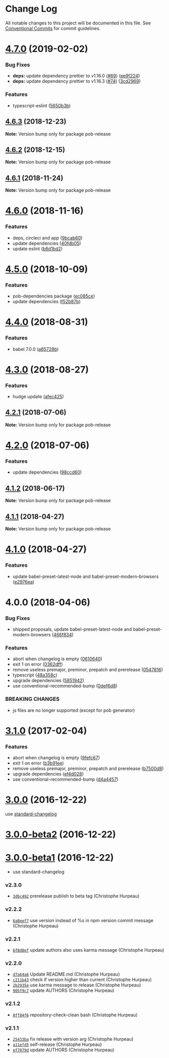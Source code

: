 # Change Log

All notable changes to this project will be documented in this file.
See [Conventional Commits](https://conventionalcommits.org) for commit guidelines.

# [4.7.0](https://github.com/christophehurpeau/pob/compare/pob-release@4.6.3...pob-release@4.7.0) (2019-02-02)


### Bug Fixes

* **deps:** update dependency prettier to v1.16.0 ([#69](https://github.com/christophehurpeau/pob/issues/69)) ([ee9f224](https://github.com/christophehurpeau/pob/commit/ee9f224))
* **deps:** update dependency prettier to v1.16.3 ([#74](https://github.com/christophehurpeau/pob/issues/74)) ([3cd2969](https://github.com/christophehurpeau/pob/commit/3cd2969))


### Features

* typescript-eslint ([5650b3b](https://github.com/christophehurpeau/pob/commit/5650b3b))





## [4.6.3](https://github.com/christophehurpeau/pob/compare/pob-release@4.6.2...pob-release@4.6.3) (2018-12-23)

**Note:** Version bump only for package pob-release





## [4.6.2](https://github.com/christophehurpeau/pob/compare/pob-release@4.6.1...pob-release@4.6.2) (2018-12-15)

**Note:** Version bump only for package pob-release





## [4.6.1](https://github.com/christophehurpeau/pob/compare/pob-release@4.6.0...pob-release@4.6.1) (2018-11-24)

**Note:** Version bump only for package pob-release





# [4.6.0](https://github.com/christophehurpeau/pob/compare/pob-release@4.5.0...pob-release@4.6.0) (2018-11-16)


### Features

* deps, circleci and app ([9bcab60](https://github.com/christophehurpeau/pob/commit/9bcab60))
* update dependencies ([40fdb05](https://github.com/christophehurpeau/pob/commit/40fdb05))
* update eslint ([b6d1bd2](https://github.com/christophehurpeau/pob/commit/b6d1bd2))





# [4.5.0](https://github.com/christophehurpeau/pob/compare/pob-release@4.4.0...pob-release@4.5.0) (2018-10-09)


### Features

* pob-dependencies package ([ec085ce](https://github.com/christophehurpeau/pob/commit/ec085ce))
* update dependencies ([f52b87b](https://github.com/christophehurpeau/pob/commit/f52b87b))





<a name="4.4.0"></a>
# [4.4.0](https://github.com/christophehurpeau/pob/compare/pob-release@4.3.0...pob-release@4.4.0) (2018-08-31)


### Features

* babel 7.0.0 ([a65728b](https://github.com/christophehurpeau/pob/commit/a65728b))





<a name="4.3.0"></a>
# [4.3.0](https://github.com/christophehurpeau/pob/compare/pob-release@4.2.1...pob-release@4.3.0) (2018-08-27)


### Features

* hudge update ([afec425](https://github.com/christophehurpeau/pob/commit/afec425))





<a name="4.2.1"></a>
## [4.2.1](https://github.com/christophehurpeau/pob/compare/pob-release@4.2.0...pob-release@4.2.1) (2018-07-06)

**Note:** Version bump only for package pob-release





<a name="4.2.0"></a>
# [4.2.0](https://github.com/christophehurpeau/pob-release/compare/pob-release@4.1.2...pob-release@4.2.0) (2018-07-06)


### Features

* update dependencies ([98ccd60](https://github.com/christophehurpeau/pob-release/commit/98ccd60))





<a name="4.1.2"></a>
## [4.1.2](https://github.com/christophehurpeau/pob-release/compare/pob-release@4.1.1...pob-release@4.1.2) (2018-06-17)

**Note:** Version bump only for package pob-release





<a name="4.1.1"></a>
## [4.1.1](https://github.com/christophehurpeau/pob-release/compare/pob-release@4.1.0...pob-release@4.1.1) (2018-04-27)

**Note:** Version bump only for package pob-release





<a name="4.1.0"></a>
# [4.1.0](https://github.com/christophehurpeau/pob-release/compare/pob-release@4.0.0...pob-release@4.1.0) (2018-04-27)


### Features

* update babel-preset-latest-node and babel-preset-modern-browsers ([e2976ea](https://github.com/christophehurpeau/pob-release/commit/e2976ea))





<a name="4.0.0"></a>
# 4.0.0 (2018-04-06)


### Bug Fixes

* shipped proposals, update babel-preset-latest-node and babel-preset-modern-browsers ([466f834](https://github.com/christophehurpeau/pob-release/commit/466f834))


### Features

* abort when changelog is empty ([0610640](https://github.com/christophehurpeau/pob-release/commit/0610640))
* exit 1 on error ([0362dff](https://github.com/christophehurpeau/pob-release/commit/0362dff))
* remove useless premajor, preminor, prepatch and prerelease ([0547816](https://github.com/christophehurpeau/pob-release/commit/0547816))
* typescript ([48a358c](https://github.com/christophehurpeau/pob-release/commit/48a358c))
* upgrade dependencies ([5851942](https://github.com/christophehurpeau/pob-release/commit/5851942))
* use conventional-recommended-bump ([0def6d8](https://github.com/christophehurpeau/pob-release/commit/0def6d8))


### BREAKING CHANGES

* js files are no longer supported (except for pob generator)




<a name="3.1.0"></a>
# [3.1.0](https://github.com/christophehurpeau/pob-release/compare/v3.0.0...v3.1.0) (2017-02-04)


### Features

* abort when changelog is empty ([9fefc67](https://github.com/christophehurpeau/pob-release/commit/9fefc67))
* exit 1 on error ([b3b91ee](https://github.com/christophehurpeau/pob-release/commit/b3b91ee))
* remove useless premajor, preminor, prepatch and prerelease ([b7500d8](https://github.com/christophehurpeau/pob-release/commit/b7500d8))
* upgrade dependencies ([ef4d028](https://github.com/christophehurpeau/pob-release/commit/ef4d028))
* use conventional-recommended-bump ([d4a4457](https://github.com/christophehurpeau/pob-release/commit/d4a4457))


<a name="3.0.0"></a>
# [3.0.0](https://github.com/christophehurpeau/pob-release/compare/v2.3.0...v3.0.0) (2016-12-22)

use [standard-changelog](https://github.com/conventional-changelog/standard-changelog)


<a name="3.0.0-beta2"></a>
# [3.0.0-beta2](https://github.com/christophehurpeau/pob-release/compare/v3.0.0-beta1...v3.0.0-beta2) (2016-12-22)


<a name="3.0.0-beta1"></a>
# [3.0.0-beta1](https://github.com/christophehurpeau/pob-release/compare/v2.3.0...v3.0.0-beta1) (2016-12-22)

- use standard-changelog

### v2.3.0

- [`3dbc492`](https://github.com/christophehurpeau/pob-release/commit/3dbc492baf337c56dcb7aa1e072a82523f44abdf) prerelease publish to beta tag (Christophe Hurpeau)


### v2.2.2

- [`6a8eef7`](https://github.com/christophehurpeau/pob-release/commit/6a8eef783bb9f0c8eae504a13a3a751298d08152) use version instead of %s in npm version commit message (Christophe Hurpeau)

### v2.2.1

- [`6f8d8ef`](https://github.com/christophehurpeau/pob-release/commit/6f8d8ef719451e513b71256b4dd01025fbf0120d) update authors also uses karma message (Christophe Hurpeau)

### v2.2.0

- [`d7a64a6`](https://github.com/christophehurpeau/pob-release/commit/d7a64a697425ae3b24c35e83d7b0258786f00e86) Update README.md (Christophe Hurpeau)
- [`c211b43`](https://github.com/christophehurpeau/pob-release/commit/c211b4353bf26f87f21e237d1b9135837f3e8e16) check if version higher than current (Christophe Hurpeau)
- [`2b2935e`](https://github.com/christophehurpeau/pob-release/commit/2b2935e129f17d3c144af3fe0c31424dd9076be4) use karma message to release (Christophe Hurpeau)
- [`905f9c7`](https://github.com/christophehurpeau/pob-release/commit/905f9c7e824da5128b083b434336bcf5ffee4e0c) update AUTHORS (Christophe Hurpeau)

### v2.1.2

- [`8ff84f6`](https://github.com/christophehurpeau/pob-release/commit/8ff84f678ca536eaf96a382320a6be14602c83d8) repository-check-clean bash (Christophe Hurpeau)

### v2.1.1

- [`25433ba`](https://github.com/christophehurpeau/pob-release/commit/25433ba96657fca952d629d079e1d95424cc33d1) fix release with version arg (Christophe Hurpeau)
- [`a11efd5`](https://github.com/christophehurpeau/pob-release/commit/a11efd5f8f300bbc7feb433510c7f423b0da231b) self-release (Christophe Hurpeau)
- [`ef7079d`](https://github.com/christophehurpeau/pob-release/commit/ef7079d1839fed6c90510802de6b909c668fdfa1) update AUTHORS (Christophe Hurpeau)
